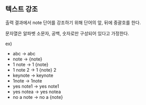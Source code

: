 ## 텍스트 강조
출력 결과에서 note 단어를 강조하기 위해 단어의 앞, 뒤에 중괄호를 한다.

문자열은 알파벳 소문자, 공백, 숫자로만 구성되어 있다고 가정한다.

ex)
* abc -> abc
* note -> {note}
* 1 note -> 1 {note}
* 1 note 2 -> 1 {note} 2
* keynote -> keynote
* 1note -> 1note
* yes note1 -> yes note1
* yes notea -> yes notea
* no a note -> no a {note}
